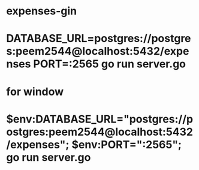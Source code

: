 # expenses-gin

# DATABASE_URL=postgres://postgres:peem2544@localhost:5432/expenses PORT=:2565 go run server.go

# for window

# $env:DATABASE_URL="postgres://postgres:peem2544@localhost:5432/expenses"; $env:PORT=":2565"; go run server.go

